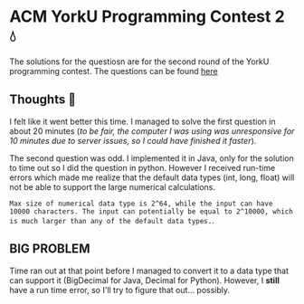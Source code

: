 # ACM YorkU Programming Contest 2 :droplet:

The solutions for the questiosn are for the second round of the YorkU programming contest. The questions can be found [here](https://open.kattis.com/contests/dqdbnx)

## Thoughts :eyes:

I felt like it went better this time. I managed to solve the first question in about 20 minutes (*to be fair, the computer I was using was unresponsive for 10 minutes due to server issues, so I could have finished it faster*).

The second question was odd. I implemented it in Java, only for the solution to time out so I did the question in python. However I received run-time errors which made me realize that the default data types (int, long, float) will not be able to support the large numerical calculations.

`Max size of numerical data type is 2^64, while the input can have 10000 characters. The input can potentially be equal to 2^10000, which is much larger than any of the default data types.`. 

## BIG PROBLEM

Time ran out at that point before I managed to convert it to a data type that can support it (BigDecimal for Java, Decimal for Python). However, I **still** have a run time error, so I'll try to figure that out... possibly.

